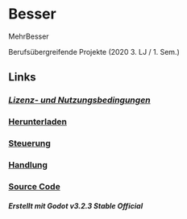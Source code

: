 # Besser
MehrBesser 

Berufsübergreifende Projekte
(2020 3. LJ / 1. Sem.)

## Links
### *[Lizenz- und Nutzungsbedingungen](https://github.com/4bitFox/Besser/blob/main/LICENSE)*

### [Herunterladen](https://github.com/4bitFox/Besser/blob/main/Documents/Download.md)

### [Steuerung](https://github.com/4bitFox/Besser/blob/main/Documents/Controls.md)

### [Handlung](https://github.com/4bitFox/Besser/blob/main/Documents/Story.md)

### [Source Code](https://github.com/4bitFox/Besser/tree/main/Source)

##### Erstellt mit *Godot v3.2.3 Stable Official*
